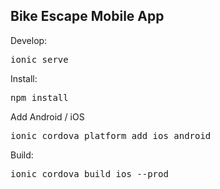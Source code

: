 ## Bike Escape Mobile App

Develop:
<pre>ionic serve</pre>
Install:
<pre>npm install</pre>
Add Android / iOS
<pre>ionic cordova platform add ios android</pre>
Build:
<pre>ionic cordova build ios --prod</pre>
